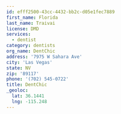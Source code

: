 ```yaml
---
id: efff2500-43cc-4432-bb2c-d05e1fec7889
first_name: Florida
last_name: Traivai
license: DMD
services:
  - dentist
category: dentists
org_name: DentChic
address: '7975 W Sahara Ave'
city: 'Las Vegas'
state: NV
zip: '89117'
phone: '(702) 545-0722'
title: DentChic
_geoloc:
  lat: 36.1441
  lng: -115.248
---
```

